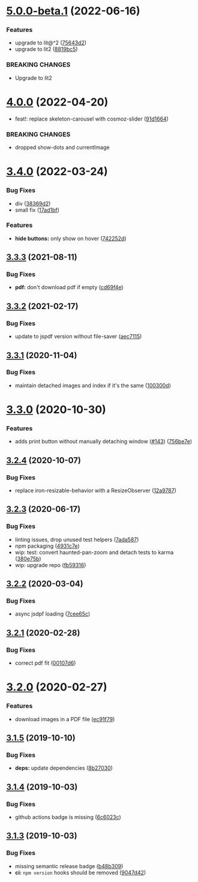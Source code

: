 # [5.0.0-beta.1](https://github.com/neovici/cosmoz-image-viewer/compare/v4.0.0...v5.0.0-beta.1) (2022-06-16)


### Features

* upgrade to lit@^2 ([75643d2](https://github.com/neovici/cosmoz-image-viewer/commit/75643d2515a01a497bd05b48da5378be2314dc02))
* upgrade to lit2 ([8819bc5](https://github.com/neovici/cosmoz-image-viewer/commit/8819bc5e55db258c26323c36445f419acb8366c1))


### BREAKING CHANGES

* Upgrade to lit2

# [4.0.0](https://github.com/neovici/cosmoz-image-viewer/compare/v3.4.0...v4.0.0) (2022-04-20)


* feat!: replace skeleton-carousel with cosmoz-slider ([91d1664](https://github.com/neovici/cosmoz-image-viewer/commit/91d166424125b5f69d1ac783d6f8285d54b33f86))


### BREAKING CHANGES

* dropped show-dots and currentImage

# [3.4.0](https://github.com/neovici/cosmoz-image-viewer/compare/v3.3.3...v3.4.0) (2022-03-24)


### Bug Fixes

* div ([38369d2](https://github.com/neovici/cosmoz-image-viewer/commit/38369d27e70bebf3cd2dcefe73ded3474a1e6db0))
* small fix ([17ad1bf](https://github.com/neovici/cosmoz-image-viewer/commit/17ad1bf6ad8e248623bf07a316797cac2c0f4da1))


### Features

* **hide buttons:** only show on hover ([742252d](https://github.com/neovici/cosmoz-image-viewer/commit/742252ded445ae862fcaffbfad823e354e988d7a))

## [3.3.3](https://github.com/neovici/cosmoz-image-viewer/compare/v3.3.2...v3.3.3) (2021-08-11)


### Bug Fixes

* **pdf:** don't download pdf if empty ([cd69f4e](https://github.com/neovici/cosmoz-image-viewer/commit/cd69f4e66243bdb5381ccf67bb3da06508fc2307))

## [3.3.2](https://github.com/neovici/cosmoz-image-viewer/compare/v3.3.1...v3.3.2) (2021-02-17)


### Bug Fixes

* update to jspdf version without file-saver ([aec7115](https://github.com/neovici/cosmoz-image-viewer/commit/aec711536ac15b6811ea5828b14f44d4a450ff6a))

## [3.3.1](https://github.com/neovici/cosmoz-image-viewer/compare/v3.3.0...v3.3.1) (2020-11-04)


### Bug Fixes

* maintain detached images and index if it's the same ([100300d](https://github.com/neovici/cosmoz-image-viewer/commit/100300d9089c1bddf1e85b8c887d8445cb5304c0))

# [3.3.0](https://github.com/neovici/cosmoz-image-viewer/compare/v3.2.4...v3.3.0) (2020-10-30)


### Features

* adds print button without manually detaching window ([#143](https://github.com/neovici/cosmoz-image-viewer/issues/143)) ([756be7e](https://github.com/neovici/cosmoz-image-viewer/commit/756be7e9ae8f4f137678f0252e6230dd55fa13d8))

## [3.2.4](https://github.com/neovici/cosmoz-image-viewer/compare/v3.2.3...v3.2.4) (2020-10-07)


### Bug Fixes

* replace iron-resizable-behavior with a ResizeObserver ([12a9787](https://github.com/neovici/cosmoz-image-viewer/commit/12a978716bb95e3b5a26d18ab0ef58c8d67c96c3))

## [3.2.3](https://github.com/neovici/cosmoz-image-viewer/compare/v3.2.2...v3.2.3) (2020-06-17)


### Bug Fixes

* linting issues, drop unused test helpers ([7ada587](https://github.com/neovici/cosmoz-image-viewer/commit/7ada587bf38af5b08127c1e8a2a6e5ba32f13e8b))
* npm packaging ([4931c7e](https://github.com/neovici/cosmoz-image-viewer/commit/4931c7eb8fd08df21ce8acf02bab070878fa48a2))
* wip: test: convert haunted-pan-zoom and detach tests to karma ([380e75b](https://github.com/neovici/cosmoz-image-viewer/commit/380e75b32591b24e6f131694cec780d907a48455))
* wip: upgrade repo ([fb59316](https://github.com/neovici/cosmoz-image-viewer/commit/fb593165ad3cbc559e69a0172c7489e90e7a0158))

## [3.2.2](https://github.com/neovici/cosmoz-image-viewer/compare/v3.2.1...v3.2.2) (2020-03-04)


### Bug Fixes

* async jsdpf loading ([7cee65c](https://github.com/neovici/cosmoz-image-viewer/commit/7cee65c1c280ad8b534570194dc7eb6147a2d5dd))

## [3.2.1](https://github.com/neovici/cosmoz-image-viewer/compare/v3.2.0...v3.2.1) (2020-02-28)


### Bug Fixes

* correct pdf fit ([00107d6](https://github.com/neovici/cosmoz-image-viewer/commit/00107d66b198b8f0ef461091793b87e4554fcee8))

# [3.2.0](https://github.com/neovici/cosmoz-image-viewer/compare/v3.1.5...v3.2.0) (2020-02-27)


### Features

* download images in a PDF file ([ec91f79](https://github.com/neovici/cosmoz-image-viewer/commit/ec91f797cc9a455a55b8aa7df7af949cdaaf34b7))

## [3.1.5](https://github.com/neovici/cosmoz-image-viewer/compare/v3.1.4...v3.1.5) (2019-10-10)


### Bug Fixes

* **deps:** update dependencies ([8b27030](https://github.com/neovici/cosmoz-image-viewer/commit/8b27030))

## [3.1.4](https://github.com/neovici/cosmoz-image-viewer/compare/v3.1.3...v3.1.4) (2019-10-03)


### Bug Fixes

* github actions badge is missing ([6c6023c](https://github.com/neovici/cosmoz-image-viewer/commit/6c6023c))

## [3.1.3](https://github.com/neovici/cosmoz-image-viewer/compare/v3.1.2...v3.1.3) (2019-10-03)


### Bug Fixes

* missing semantic release badge ([b48b309](https://github.com/neovici/cosmoz-image-viewer/commit/b48b309))
* **ci:** `npm version` hooks should be removed ([9047d42](https://github.com/neovici/cosmoz-image-viewer/commit/9047d42))
